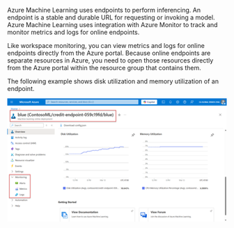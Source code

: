 Azure Machine Learning uses endpoints to perform inferencing. An endpoint is a stable and durable URL for requesting or invoking a model. Azure Machine Learning uses integration with Azure Monitor to track and monitor metrics and logs for online endpoints.

Like workspace monitoring, you can view metrics and logs for online endpoints directly from the Azure portal. Because online endpoints are separate resources in Azure, you need to open those resources directly from the Azure portal within the resource group that contains them.

The following example shows disk utilization and memory utilization of an endpoint.

![Screenshot of a monitoring dashboard for an Azure Machine Learning endpoint.](../media/online-endpoint.png)
